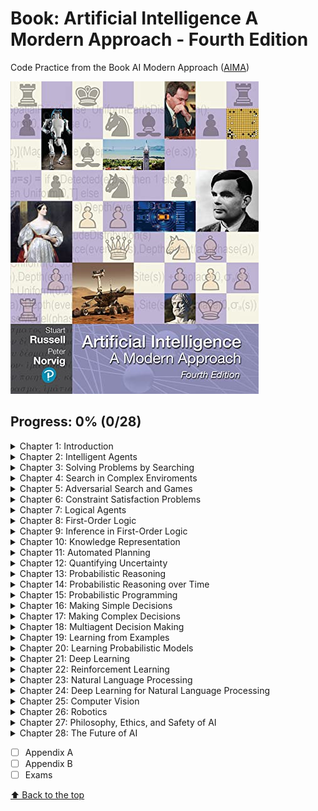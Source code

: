 # Book: Artificial Intelligence A Mordern Approach - Fourth Edition

Code Practice from the Book AI Modern Approach ([AIMA](http://aima.cs.berkeley.edu/))


<img src="./utils/book-cover.jpg" alt="Book Cover">

## Progress: 0% (0/28)

<details>
<summary>Chapter 1: Introduction</summary>

- [ ] Algorithms
    - [ ] C++
    - [ ] Python / Mojo 
    - [ ] Lisp 
    - [ ] Prolog
- [ ] Notes
- [ ] Exercices

</details>

<details>
<summary>Chapter 2: Intelligent Agents</summary>

- [ ] Algorithms
    - [ ] C++
    - [ ] Python / Mojo
    - [ ] Lisp
    - [ ] Prolog
- [ ] Notes
- [ ] Exercices

</details>

<details>
<summary>Chapter 3: Solving Problems by Searching</summary>

- [ ] Algorithms
    - [ ] C++
    - [ ] Python / Mojo
    - [ ] Lisp
    - [ ] Prolog    
- [ ] Notes
- [ ] Exercices

</details>

<details>
<summary>Chapter 4: Search in Complex Enviroments</summary>

- [ ] Algorithms
    - [ ] C++
    - [ ] Python / Mojo
    - [ ] Lisp
    - [ ] Prolog
- [ ] Notes
- [ ] Exercices


</details>

<details>
<summary>Chapter 5: Adversarial Search and Games</summary>

- [ ] Algorithms
    - [ ] C++
    - [ ] Python / Mojo
    - [ ] Lisp
    - [ ] Prolog
- [ ] Notes
- [ ] Exercices

</details>

<details>
<summary>Chapter 6: Constraint Satisfaction Problems</summary>

- [ ] Algorithms
    - [ ] C++
    - [ ] Python / Mojo
    - [ ] Lisp
    - [ ] Prolog
- [ ] Notes
- [ ] Exercices

</details>

<details>
<summary>Chapter 7: Logical Agents</summary>

- [ ] Algorithms
    - [ ] C++
    - [ ] Python / Mojo
    - [ ] Lisp
    - [ ] Prolog
- [ ] Notes
- [ ] Exercices

</details>

<details>
<summary>Chapter 8: First-Order Logic</summary>

- [ ] Algorithms
    - [ ] C++
    - [ ] Python / Mojo
    - [ ] Lisp 
    - [ ] Prolog   
- [ ] Notes
- [ ] Exercices

</details>


<details>
<summary>Chapter 9: Inference in First-Order Logic</summary>

- [ ] Algorithms
    - [ ] C++
    - [ ] Python / Mojo
    - [ ] Lisp
    - [ ] Prolog
- [ ] Notes
- [ ] Exercices

</details>


<details>
<summary>Chapter 10: Knowledge Representation</summary>

- [ ] Algorithms
    - [ ] C++
    - [ ] Python / Mojo
    - [ ] Lisp
    - [ ] Prolog
- [ ] Notes
- [ ] Exercices

</details>

<details>
<summary>Chapter 11: Automated Planning</summary>

- [ ] Algorithms
    - [ ] C++
    - [ ] Python / Mojo
    - [ ] Lisp
    - [ ] Prolog
- [ ] Notes
- [ ] Exercices

</details>

<details>
<summary>Chapter 12: Quantifying Uncertainty</summary>

- [ ] Algorithms
    - [ ] C++
    - [ ] Python / Mojo
    - [ ] Lisp
    - [ ] Prolog
- [ ] Notes
- [ ] Exercices

</details>

<details>
<summary>Chapter 13: Probabilistic Reasoning</summary>

- [ ] Algorithms
    - [ ] C++
    - [ ] Python / Mojo
    - [ ] Lisp
    - [ ] Prolog
- [ ] Notes
- [ ] Exercices

</details>

<details>
<summary>Chapter 14: Probabilistic Reasoning over Time</summary>

- [ ] Algorithms
    - [ ] C++
    - [ ] Python / Mojo
    - [ ] Lisp
    - [ ] Prolog
- [ ] Notes
- [ ] Exercices

</details>

<details>
<summary>Chapter 15: Probabilistic Programming</summary>

- [ ] Algorithms
    - [ ] C++
    - [ ] Python / Mojo
    - [ ] Lisp
    - [ ] Prolog
- [ ] Notes
- [ ] Exercices

</details>

<details>
<summary>Chapter 16: Making Simple Decisions</summary>

- [ ] Algorithms
    - [ ] C++
    - [ ] Python / Mojo
    - [ ] Lisp
    - [ ] Prolog
- [ ] Notes
- [ ] Exercices

</details>

<details>
<summary>Chapter 17: Making Complex Decisions</summary>

- [ ] Algorithms
    - [ ] C++
    - [ ] Python / Mojo
    - [ ] Lisp
    - [ ] Prolog
- [ ] Notes
- [ ] Exercices

</details>

<details>
<summary>Chapter 18: Multiagent Decision Making</summary>

- [ ] Algorithms
    - [ ] C++
    - [ ] Python / Mojo
    - [ ] Lisp
    - [ ] Prolog
- [ ] Notes
- [ ] Exercices

</details>

<details>
<summary>Chapter 19: Learning from Examples</summary>

- [ ] Algorithms
    - [ ] C++
    - [ ] Python / Mojo
    - [ ] Lisp
    - [ ] Prolog
- [ ] Notes
- [ ] Exercices

</details>
<details>
<summary>Chapter 20: Learning Probabilistic Models</summary>

- [ ] Algorithms
    - [ ] C++
    - [ ] Python / Mojo
    - [ ] Lisp
    - [ ] Prolog
- [ ] Notes
- [ ] Exercices

</details>
<details>
<summary>Chapter 21: Deep Learning</summary>

- [ ] Algorithms
    - [ ] C++
    - [ ] Python / Mojo
    - [ ] Lisp
    - [ ] Prolog
- [ ] Notes
- [ ] Exercices

</details>

<details>
<summary>Chapter 22: Reinforcement Learning</summary>

- [ ] Algorithms
    - [ ] C++
    - [ ] Python / Mojo
    - [ ] Lisp
    - [ ] Prolog
- [ ] Notes
- [ ] Exercices

</details>

<details>
<summary>Chapter 23: Natural Language Processing</summary>

- [ ] Algorithms
    - [ ] C++
    - [ ] Python / Mojo
    - [ ] Lisp
    - [ ] Prolog
- [ ] Notes
- [ ] Exercices

</details>

<details>
<summary>Chapter 24: Deep Learning for Natural Language Processing</summary>

- [ ] Algorithms
    - [ ] C++
    - [ ] Python / Mojo
    - [ ] Lisp
    - [ ] Prolog
- [ ] Notes
- [ ] Exercices

</details>

<details>
<summary>Chapter 25: Computer Vision</summary>

- [ ] Algorithms
    - [ ] C++
    - [ ] Python / Mojo
    - [ ] Lisp
    - [ ] Prolog
- [ ] Notes
- [ ] Exercices

</details>

<details>
<summary>Chapter 26: Robotics</summary>

- [ ] Algorithms
    - [ ] C++
    - [ ] Python / Mojo
    - [ ] Lisp
    - [ ] Prolog
- [ ] Notes
- [ ] Exercices

</details>

<details>
<summary>Chapter 27: Philosophy, Ethics, and Safety of AI</summary>

- [ ] Algorithms
    - [ ] C++
    - [ ] Python / Mojo
    - [ ] Lisp
    - [ ] Prolog
- [ ] Notes
- [ ] Exercices

</details>

<details>
<summary>Chapter 28: The Future of AI</summary>

- [ ] Algorithms
    - [ ] C++
    - [ ] Python / Mojo
    - [ ] Lisp
    - [ ] Prolog
- [ ] Notes
- [ ] Exercices

</details>

- [ ] Appendix A
- [ ] Appendix B
- [ ] Exams 

[⬆ Back to the top](#Book:-Artificial-Intelligence-A-Mordern-Approach---Fourth-Edition)<br>

